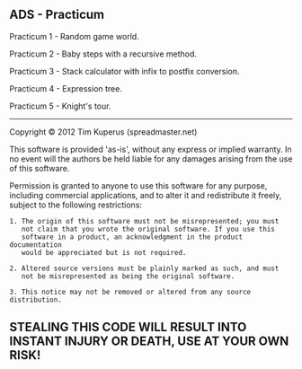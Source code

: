 ADS - Practicum
------------------------------------------------------------------------------
Practicum 1 - Random game world.

Practicum 2 - Baby steps with a recursive method.

Practicum 3 - Stack calculator with infix to postfix conversion.

Practicum 4 - Expression tree.

Practicum 5 - Knight's tour.

------------------------------------------------------------------------------
Copyright &copy; 2012 Tim Kuperus (spreadmaster.net)

This software is provided 'as-is', without any express or implied warranty.
In no event will the authors be held liable for any damages arising from 
the use of this software.

Permission is granted to anyone to use this software for any purpose, 
including commercial applications, and to alter it and redistribute it 
freely, subject to the following restrictions:

    1. The origin of this software must not be misrepresented; you must 
       not claim that you wrote the original software. If you use this 
       software in a product, an acknowledgment in the product documentation
       would be appreciated but is not required.

    2. Altered source versions must be plainly marked as such, and must 
       not be misrepresented as being the original software.

    3. This notice may not be removed or altered from any source distribution.

STEALING THIS CODE WILL RESULT INTO INSTANT INJURY OR DEATH, USE AT YOUR OWN RISK!
------------------------------------------------------------------------------
